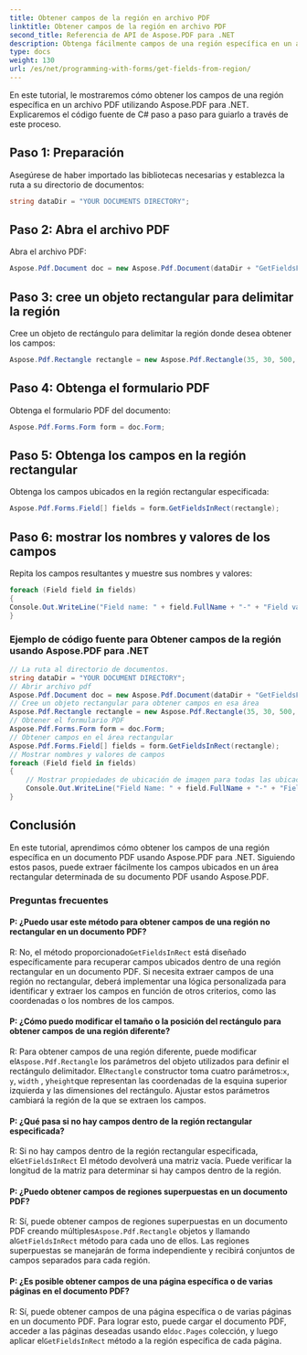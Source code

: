 ```yaml
---
title: Obtener campos de la región en archivo PDF
linktitle: Obtener campos de la región en archivo PDF
second_title: Referencia de API de Aspose.PDF para .NET
description: Obtenga fácilmente campos de una región específica en un archivo PDF con Aspose.PDF para .NET.
type: docs
weight: 130
url: /es/net/programming-with-forms/get-fields-from-region/
---
```

En este tutorial, le mostraremos cómo obtener los campos de una región específica en un archivo PDF utilizando Aspose.PDF para .NET. Explicaremos el código fuente de C# paso a paso para guiarlo a través de este proceso.

## Paso 1: Preparación

Asegúrese de haber importado las bibliotecas necesarias y establezca la ruta a su directorio de documentos:

```csharp
string dataDir = "YOUR DOCUMENTS DIRECTORY";
```

## Paso 2: Abra el archivo PDF

Abra el archivo PDF:

```csharp
Aspose.Pdf.Document doc = new Aspose.Pdf.Document(dataDir + "GetFieldsFromRegion.pdf");
```

## Paso 3: cree un objeto rectangular para delimitar la región

Cree un objeto de rectángulo para delimitar la región donde desea obtener los campos:

```csharp
Aspose.Pdf.Rectangle rectangle = new Aspose.Pdf.Rectangle(35, 30, 500, 500);
```

## Paso 4: Obtenga el formulario PDF

Obtenga el formulario PDF del documento:

```csharp
Aspose.Pdf.Forms.Form form = doc.Form;
```

## Paso 5: Obtenga los campos en la región rectangular

Obtenga los campos ubicados en la región rectangular especificada:

```csharp
Aspose.Pdf.Forms.Field[] fields = form.GetFieldsInRect(rectangle);
```

## Paso 6: mostrar los nombres y valores de los campos

Repita los campos resultantes y muestre sus nombres y valores:

```csharp
foreach (Field field in fields)
{
Console.Out.WriteLine("Field name: " + field.FullName + "-" + "Field value: " + field.Value);
}
```

### Ejemplo de código fuente para Obtener campos de la región usando Aspose.PDF para .NET 
```csharp
// La ruta al directorio de documentos.
string dataDir = "YOUR DOCUMENT DIRECTORY";
// Abrir archivo pdf
Aspose.Pdf.Document doc = new Aspose.Pdf.Document(dataDir + "GetFieldsFromRegion.pdf");
// Cree un objeto rectangular para obtener campos en esa área
Aspose.Pdf.Rectangle rectangle = new Aspose.Pdf.Rectangle(35, 30, 500, 500);
// Obtener el formulario PDF
Aspose.Pdf.Forms.Form form = doc.Form;
// Obtener campos en el área rectangular
Aspose.Pdf.Forms.Field[] fields = form.GetFieldsInRect(rectangle);
// Mostrar nombres y valores de campos
foreach (Field field in fields)
{
	// Mostrar propiedades de ubicación de imagen para todas las ubicaciones
	Console.Out.WriteLine("Field Name: " + field.FullName + "-" + "Field Value: " + field.Value);
}
```

## Conclusión

En este tutorial, aprendimos cómo obtener los campos de una región específica en un documento PDF usando Aspose.PDF para .NET. Siguiendo estos pasos, puede extraer fácilmente los campos ubicados en un área rectangular determinada de su documento PDF usando Aspose.PDF.

### Preguntas frecuentes

#### P: ¿Puedo usar este método para obtener campos de una región no rectangular en un documento PDF?

 R: No, el método proporcionado`GetFieldsInRect` está diseñado específicamente para recuperar campos ubicados dentro de una región rectangular en un documento PDF. Si necesita extraer campos de una región no rectangular, deberá implementar una lógica personalizada para identificar y extraer los campos en función de otros criterios, como las coordenadas o los nombres de los campos.

#### P: ¿Cómo puedo modificar el tamaño o la posición del rectángulo para obtener campos de una región diferente?

 R: Para obtener campos de una región diferente, puede modificar el`Aspose.Pdf.Rectangle` los parámetros del objeto utilizados para definir el rectángulo delimitador. El`Rectangle` constructor toma cuatro parámetros:`x`, `y`, `width` , y`height`que representan las coordenadas de la esquina superior izquierda y las dimensiones del rectángulo. Ajustar estos parámetros cambiará la región de la que se extraen los campos.

#### P: ¿Qué pasa si no hay campos dentro de la región rectangular especificada?

 R: Si no hay campos dentro de la región rectangular especificada, el`GetFieldsInRect` El método devolverá una matriz vacía. Puede verificar la longitud de la matriz para determinar si hay campos dentro de la región.

#### P: ¿Puedo obtener campos de regiones superpuestas en un documento PDF?

 R: Sí, puede obtener campos de regiones superpuestas en un documento PDF creando múltiples`Aspose.Pdf.Rectangle` objetos y llamando al`GetFieldsInRect` método para cada uno de ellos. Las regiones superpuestas se manejarán de forma independiente y recibirá conjuntos de campos separados para cada región.

#### P: ¿Es posible obtener campos de una página específica o de varias páginas en el documento PDF?

R: Sí, puede obtener campos de una página específica o de varias páginas en un documento PDF. Para lograr esto, puede cargar el documento PDF, acceder a las páginas deseadas usando el`doc.Pages` colección, y luego aplicar el`GetFieldsInRect` método a la región específica de cada página.